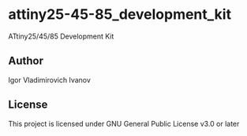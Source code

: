 # attiny25-45-85_development_kit

ATtiny25/45/85 Development Kit

## Author

Igor Vladimirovich Ivanov

## License

This project is licensed under GNU General Public License v3.0 or later
